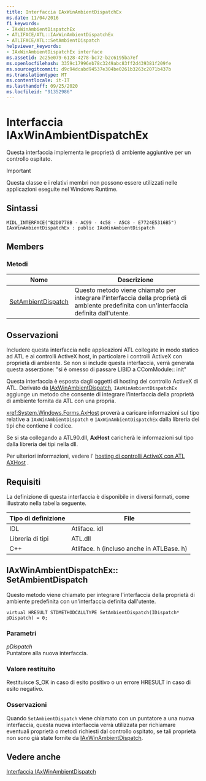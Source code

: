 ```yaml
---
title: Interfaccia IAxWinAmbientDispatchEx
ms.date: 11/04/2016
f1_keywords:
- IAxWinAmbientDispatchEx
- ATLIFACE/ATL::IAxWinAmbientDispatchEx
- ATLIFACE/ATL::SetAmbientDispatch
helpviewer_keywords:
- IAxWinAmbientDispatchEx interface
ms.assetid: 2c25e079-6128-4278-bc72-b2c6195ba7ef
ms.openlocfilehash: 3359c17996eb78c3249abc83ff2d439381f209fe
ms.sourcegitcommit: d9c94dcabd94537e304be0261b3263c2071b437b
ms.translationtype: MT
ms.contentlocale: it-IT
ms.lasthandoff: 09/25/2020
ms.locfileid: "91352986"
---
```

# <a name="iaxwinambientdispatchex-interface"></a>Interfaccia IAxWinAmbientDispatchEx

Questa interfaccia implementa le proprietà di ambiente aggiuntive per un controllo ospitato.

> [!IMPORTANT]
> Questa classe e i relativi membri non possono essere utilizzati nelle applicazioni eseguite nel Windows Runtime.

## <a name="syntax"></a>Sintassi

```
MIDL_INTERFACE("B2D0778B - AC99 - 4c58 - A5C8 - E7724E5316B5") IAxWinAmbientDispatchEx : public IAxWinAmbientDispatch
```

## <a name="members"></a>Members

### <a name="methods"></a>Metodi

|Nome|Descrizione|
|-|-|
|[SetAmbientDispatch](#setambientdispatch)|Questo metodo viene chiamato per integrare l'interfaccia della proprietà di ambiente predefinita con un'interfaccia definita dall'utente.|

## <a name="remarks"></a>Osservazioni

Includere questa interfaccia nelle applicazioni ATL collegate in modo statico ad ATL e ai controlli ActiveX host, in particolare i controlli ActiveX con proprietà di ambiente. Se non si include questa interfaccia, verrà generata questa asserzione: "si è omesso di passare LIBID a CComModule:: init"

Questa interfaccia è esposta dagli oggetti di hosting del controllo ActiveX di ATL. Derivato da [IAxWinAmbientDispatch](../../atl/reference/iaxwinambientdispatch-interface.md), `IAxWinAmbientDispatchEx` aggiunge un metodo che consente di integrare l'interfaccia della proprietà di ambiente fornita da ATL con una propria.

<xref:System.Windows.Forms.AxHost> proverà a caricare informazioni sul tipo relative a `IAxWinAmbientDispatch` e `IAxWinAmbientDispatchEx` dalla libreria dei tipi che contiene il codice.

Se si sta collegando a ATL90.dll, **AxHost** caricherà le informazioni sul tipo dalla libreria dei tipi nella dll.

Per ulteriori informazioni, vedere l' [hosting di controlli ActiveX con ATL AXHost](../../atl/atl-control-containment-faq.md#hosting-activex-controls-using-atl-axhost) .

## <a name="requirements"></a>Requisiti

La definizione di questa interfaccia è disponibile in diversi formati, come illustrato nella tabella seguente.

|Tipo di definizione|File|
|---------------------|----------|
|IDL|Atliface. idl|
|Libreria di tipi|ATL.dll|
|C++|Atliface. h (incluso anche in ATLBase. h)|

## <a name="iaxwinambientdispatchexsetambientdispatch"></a><a name="setambientdispatch"></a> IAxWinAmbientDispatchEx:: SetAmbientDispatch

Questo metodo viene chiamato per integrare l'interfaccia della proprietà di ambiente predefinita con un'interfaccia definita dall'utente.

```
virtual HRESULT STDMETHODCALLTYPE SetAmbientDispatch(IDispatch* pDispatch) = 0;
```

### <a name="parameters"></a>Parametri

*pDispatch*<br/>
Puntatore alla nuova interfaccia.

### <a name="return-value"></a>Valore restituito

Restituisce S_OK in caso di esito positivo o un errore HRESULT in caso di esito negativo.

### <a name="remarks"></a>Osservazioni

Quando `SetAmbientDispatch` viene chiamato con un puntatore a una nuova interfaccia, questa nuova interfaccia verrà utilizzata per richiamare eventuali proprietà o metodi richiesti dal controllo ospitato, se tali proprietà non sono già state fornite da [IAxWinAmbientDispatch](../../atl/reference/iaxwinambientdispatch-interface.md).

## <a name="see-also"></a>Vedere anche

[Interfaccia IAxWinAmbientDispatch](../../atl/reference/iaxwinambientdispatch-interface.md)
